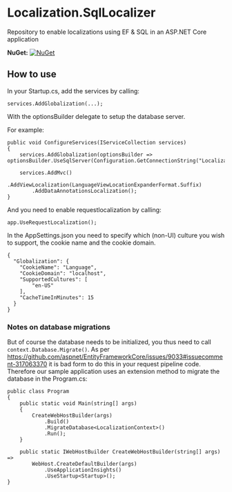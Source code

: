 # Localization.SqlLocalizer
Repository to enable localizations using EF &amp; SQL in an ASP.NET Core application

**NuGet:** [![NuGet](https://img.shields.io/nuget/dt/SecretCollect.Localization.SqlLocalizer.svg)](https://www.nuget.org/packages/SecretCollect.Localization.SqlLocalizer/)


## How to use
In your Startup.cs, add the services by calling:

    services.AddGlobalization(...);

With the optionsBuilder delegate to setup the database server.

For example:

    public void ConfigureServices(IServiceCollection services)
    {
        services.AddGlobalization(optionsBuilder => optionsBuilder.UseSqlServer(Configuration.GetConnectionString("LocalizationDb")));
        
        services.AddMvc()
            .AddViewLocalization(LanguageViewLocationExpanderFormat.Suffix)
            .AddDataAnnotationsLocalization();
    }

And you need to enable requestlocalization by calling:

    app.UseRequestLocalization();

In the AppSettings.json you need to specify which (non-UI) culture you wish to support, the cookie name and the cookie domain.

    {
      "Globalization": {
        "CookieName": "Language",
        "CookieDomain": "localhost",
        "SupportedCultures": [
            "en-US"
        ],
        "CacheTimeInMinutes": 15
      }
    }


### Notes on database migrations

But of course the database needs to be initialized, you thus need to call `context.Database.Migrate()`. As per https://github.com/aspnet/EntityFrameworkCore/issues/9033#issuecomment-317063370 it is bad form to do this in your request pipeline code. Therefore our sample application uses an extension method to migrate the database in the Program.cs:

    public class Program
    {
        public static void Main(string[] args)
        {
            CreateWebHostBuilder(args)
                .Build()
                .MigrateDatabase<LocalizationContext>()
                .Run();
        }

        public static IWebHostBuilder CreateWebHostBuilder(string[] args) =>
            WebHost.CreateDefaultBuilder(args)
                .UseApplicationInsights()
                .UseStartup<Startup>();
    }
